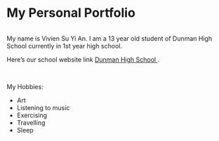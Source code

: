 <!DOCTYPE html>
<html>
<link rel="stylesheet" type="text/css" href="style.css">
<body>
<h1> My Personal Portfolio</h1>
<img src=""/>
<p>
My name is Vivien Su Yi An. I am a 13 year old student of Dunman High School currently in 1st year high school. </p>
<p>
Here’s our school website link <a href ="www.dhs.sg"> Dunman High School  </a>. </p>
<br>
<p>My Hobbies:</p> 
<ul>
<li>Art</li>
<li>Listening to music</li>
<li>Exercising</li>
<li>Travelling</li>
<li>Sleep</i>
</body>
